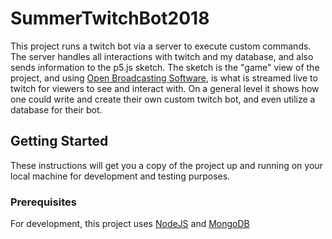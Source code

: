 ﻿# SummerTwitchBot2018

This project runs a twitch bot via a server to execute custom commands. The server handles all interactions with twitch and my database, and also sends information to the p5.js sketch. The sketch is the "game" view of the project, and using [Open Broadcasting Software](https://obsproject.com/), is what is streamed live to twitch for viewers to see and interact with. On a general level it shows how one could write and create their own custom twitch bot, and even utilize a database for their bot. 

## Getting Started

These instructions will get you a copy of the project up and running on your local machine for development and testing purposes.

### Prerequisites

For development, this project uses [NodeJS](https://nodejs.org/en/) and [MongoDB](https://www.mongodb.com/)
